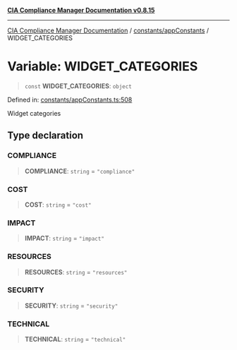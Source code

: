 [**CIA Compliance Manager Documentation v0.8.15**](../../../README.md)

***

[CIA Compliance Manager Documentation](../../../modules.md) / [constants/appConstants](../README.md) / WIDGET\_CATEGORIES

# Variable: WIDGET\_CATEGORIES

> `const` **WIDGET\_CATEGORIES**: `object`

Defined in: [constants/appConstants.ts:508](https://github.com/Hack23/cia-compliance-manager/blob/50a3bb1fa64948444e36c06fee075b5043350db0/src/constants/appConstants.ts#L508)

Widget categories

## Type declaration

### COMPLIANCE

> **COMPLIANCE**: `string` = `"compliance"`

### COST

> **COST**: `string` = `"cost"`

### IMPACT

> **IMPACT**: `string` = `"impact"`

### RESOURCES

> **RESOURCES**: `string` = `"resources"`

### SECURITY

> **SECURITY**: `string` = `"security"`

### TECHNICAL

> **TECHNICAL**: `string` = `"technical"`
